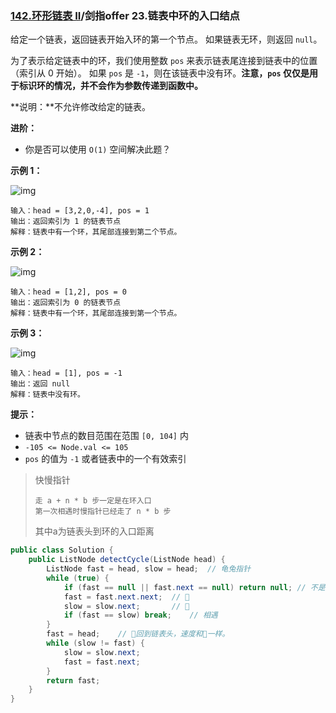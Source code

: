 ### [142.环形链表 II](https://leetcode-cn.com/problems/linked-list-cycle-ii/)/剑指offer 23.链表中环的入口结点

给定一个链表，返回链表开始入环的第一个节点。 如果链表无环，则返回 `null`。

为了表示给定链表中的环，我们使用整数 `pos` 来表示链表尾连接到链表中的位置（索引从 0 开始）。 如果 `pos` 是 `-1`，则在该链表中没有环。**注意，`pos` 仅仅是用于标识环的情况，并不会作为参数传递到函数中。**

**说明：**不允许修改给定的链表。

**进阶：**

- 你是否可以使用 `O(1)` 空间解决此题？ 

**示例 1：**

![img](https://assets.leetcode-cn.com/aliyun-lc-upload/uploads/2018/12/07/circularlinkedlist.png)

```
输入：head = [3,2,0,-4], pos = 1
输出：返回索引为 1 的链表节点
解释：链表中有一个环，其尾部连接到第二个节点。
```

**示例 2：**

![img](https://assets.leetcode-cn.com/aliyun-lc-upload/uploads/2018/12/07/circularlinkedlist_test2.png)

```
输入：head = [1,2], pos = 0
输出：返回索引为 0 的链表节点
解释：链表中有一个环，其尾部连接到第一个节点。
```

**示例 3：**

![img](https://assets.leetcode-cn.com/aliyun-lc-upload/uploads/2018/12/07/circularlinkedlist_test3.png)

```
输入：head = [1], pos = -1
输出：返回 null
解释：链表中没有环。
```

**提示：**

- 链表中节点的数目范围在范围 `[0, 104]` 内
- `-105 <= Node.val <= 105`
- `pos` 的值为 `-1` 或者链表中的一个有效索引

> 快慢指针
>
> ```
> 走 a + n * b 步一定是在环入口
> 第一次相遇时慢指针已经走了 n * b 步
> ```
>
> 其中a为链表头到环的入口距离

```java
public class Solution {
    public ListNode detectCycle(ListNode head) {
        ListNode fast = head, slow = head;	// 龟兔指针
        while (true) {
            if (fast == null || fast.next == null) return null;	// 不是环形链表
            fast = fast.next.next;	// 🐰
            slow = slow.next;		// 🐢
            if (fast == slow) break;	// 相遇
        }
        fast = head;	// 🐰回到链表头，速度和🐢一样。
        while (slow != fast) {
            slow = slow.next;
            fast = fast.next;
        }
        return fast;
    }
}
```

